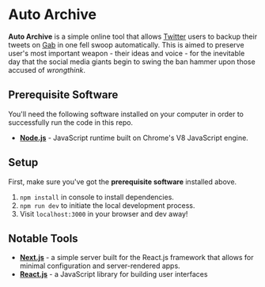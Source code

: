 # Auto Archive
**Auto Archive** is a simple online tool that allows [Twitter](https://twitter.com/) users to backup their tweets on [Gab](https://gab.com/) in one fell swoop automatically. This is aimed to preserve user's most important weapon - their ideas and voice - for the inevitable day that the social media giants begin to swing the ban hammer upon those accused of *wrongthink*.

## Prerequisite Software
You'll need the following software installed on your computer in order to successfully run the code in this repo.

* **[Node.js](https://nodejs.org/en/)** - JavaScript runtime built on Chrome's V8 JavaScript engine.

## Setup
First, make sure you've got the **prerequisite software** installed above.

1. `npm install` in console to install dependencies.
2. `npm run dev` to initiate the local development process.
3. Visit `localhost:3000` in your browser and dev away!

## Notable Tools
* **[Next.js](https://nextjs.org/)** - a simple server built for the React.js framework that allows for minimal configuration and server-rendered apps.
* **[React.js](https://reactjs.org/)** - a JavaScript library for building user interfaces